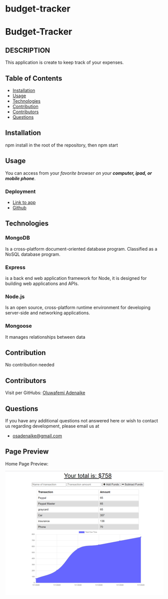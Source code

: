 # budget-tracker
# Budget-Tracker


## DESCRIPTION
This application is create to keep track of your expenses.

## Table of Contents
* [Installation](#installation)
* [Usage](#usage)
* [Technologies](#technologies)
* [Contribution](#contribution)
* [Contributors](#contributors)
* [Questions](#questions) 
  
## Installation
npm install in the root of the repository, then npm start

## Usage  
You can access from your _favorite browser on your **computer, ipad, or mobile phone**_.
### Deployment
* [Link to app](https://blooming-tundra-35094.herokuapp.com/)
* [Github](https://github.com/osadenaike/budget-tracker)
        
## Technologies

### MongoDB
Is a cross-platform document-oriented database program. Classified as a NoSQL database program.
### Express
is a back end web application framework for Node, it is designed for building web applications and APIs.
### Node.js
Is an open source, cross-platform runtime environment for developing server-side and networking applications.
### Mongoose
It manages relationships between data
  

## Contribution
No contribution needed 
## Contributors
Visit per GitHubs:
[Oluwafemi Adenaike](https://github.com/osadenaike/budget-tracker)

## Questions
If you have any additional questions not answered here or wish to contact us regarding development, please email us at 
  

* [osadenaike@gmail.com](mailto:osadenaike@gmail.com)
  

## Page Preview
Home Page Preview:

<img src="./ScreenShot.png">


